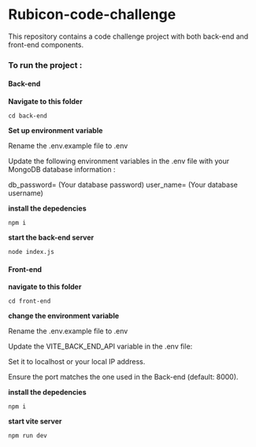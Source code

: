 # Rubicon-code-challenge

This repository contains a code challenge project with both back-end and front-end components.

### To run the project :

#### Back-end

**Navigate to this folder**

`cd back-end`

**Set up environment variable**

Rename the .env.example file to .env

Update the following environment variables in the .env file with your MongoDB database information :

db_password= (Your database password)
user_name= (Your database username)

**install the depedencies**

`npm i`

**start the back-end server**

`node index.js`

#### Front-end

**navigate to this folder**

`cd front-end`

**change the environment variable**

Rename the .env.example file to .env

Update the VITE_BACK_END_API variable in the .env file:

Set it to localhost or your local IP address.

Ensure the port matches the one used in the Back-end (default: 8000).

**install the depedencies**

`npm i`

**start vite server**

`npm run dev`
